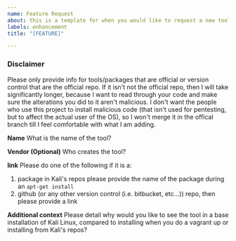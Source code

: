 ```yaml
---
name: Feature Request
about: this is a template for when you would like to request a new tool or github project to be installed by default.
labels: enhancement
title: "[FEATURE]"

---
```

### Disclaimer
Please only provide info for tools/packages that are official or version control that are the official repo. If it isn't not the official repo, then I will take significantly longer, because I want to read through your code and make sure the alterations you did to it aren't malicious. I don't want the people who use this project to install malicious code (that isn't used for pentesting, but to affect the actual user of the OS), so I won't merge it in the offical branch till I feel comfortable with what I am adding.

**Name**
What is the name of the tool?

**Vendor (Optional)**
Who creates the tool?

**link**
Please do one of the following if it is a:
1) package in Kali's repos please provide the name of the package during an `apt-get install`
2) github (or any other version control (i.e. bitbucket, etc...)) repo, then please provide a link

**Additional context**
Please detail why would you like to see the tool in a base installation of Kali Linux, compared to installing when you do a vagrant up or installing from Kali's repos?
